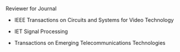 Reviewer for Journal

* IEEE Transactions on Circuits and Systems for Video Technology

* IET Signal Processing

* Transactions on Emerging Telecommunications Technologies
